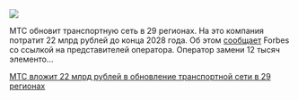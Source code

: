 <!--2025-06-02 14:58:15-->
<div class="yb">
  <div class="rss habr"><img src="https://habrastorage.org/getpro/habr/upload_files/168/9c0/cbd/1689c0cbd00b4ce2402792843e1f99dc.jpeg" /><p>МТС обновит транспортную сеть в 29 регионах. На это компания потратит 22 млрд рублей до конца 2028 года. Об этом <a href="https://www.forbes.ru/tekhnologii/538548-my-ujdem-iz-zooparka-mts-investiruet-v-modernizaciu-seti-22-mlrd-rublej" rel="noopener noreferrer nofollow">сообщает</a> Forbes со ссылкой на представителей оператора. Оператор замени 12 тысяч элементо... <p class="titl"><a href="https://habr.com/ru/news/914976/?utm_source=habrahabr&utm_medium=rss&utm_campaign=914976">МТС вложит 22 млрд рублей в обновление транспортной сети в 29 регионах</a></p></div>
</div>
